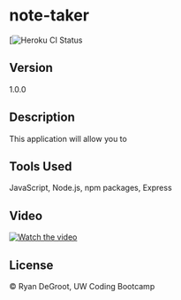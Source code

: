 # note-taker

[![Heroku CI Status](https://the-note-taker123.herokuapp.com/)

## Version
1.0.0

## Description
This application will allow you to 

## Tools Used
JavaScript, Node.js, npm packages, Express

## Video
[![Watch the video](https://i.imgur.com/vKb2F1B.png)](https://watch.screencastify.com/v/rjsaKThRquBh29p7OF2c)

## License
© Ryan DeGroot, UW Coding Bootcamp